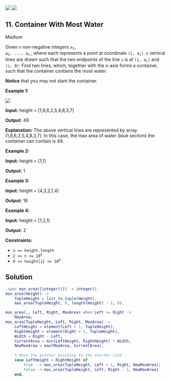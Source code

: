 [![](https://img.shields.io/github/stars/javadev/LeetCode-in-All?label=Stars&style=flat-square)](https://github.com/javadev/LeetCode-in-All)
[![](https://img.shields.io/github/forks/javadev/LeetCode-in-All?label=Fork%20me%20on%20GitHub%20&style=flat-square)](https://github.com/javadev/LeetCode-in-All/fork)

## 11\. Container With Most Water

Medium

Given `n` non-negative integers <code>a<sub>1</sub>, a<sub>2</sub>, ..., a<sub>n</sub></code> , where each represents a point at coordinate <code>(i, a<sub>i</sub>)</code>. `n` vertical lines are drawn such that the two endpoints of the line `i` is at <code>(i, a<sub>i</sub>)</code> and `(i, 0)`. Find two lines, which, together with the x-axis forms a container, such that the container contains the most water.

**Notice** that you may not slant the container.

**Example 1:**

![](https://s3-lc-upload.s3.amazonaws.com/uploads/2018/07/17/question_11.jpg)

**Input:** height = [1,8,6,2,5,4,8,3,7]

**Output:** 49

**Explanation:** The above vertical lines are represented by array [1,8,6,2,5,4,8,3,7]. In this case, the max area of water (blue section) the container can contain is 49. 

**Example 2:**

**Input:** height = [1,1]

**Output:** 1 

**Example 3:**

**Input:** height = [4,3,2,1,4]

**Output:** 16 

**Example 4:**

**Input:** height = [1,2,1]

**Output:** 2 

**Constraints:**

*   `n == height.length`
*   <code>2 <= n <= 10<sup>5</sup></code>
*   <code>0 <= height[i] <= 10<sup>4</sup></code>

## Solution

```erlang
-spec max_area([integer()]) -> integer().
max_area(Height) ->
    TupleHeight = list_to_tuple(Height),
    max_area(TupleHeight, 0, length(Height) - 1, 0).

max_area(_, Left, Right, MaxArea) when Left >= Right ->
    MaxArea;
max_area(TupleHeight, Left, Right, MaxArea) ->
    LeftHeight = element(Left + 1, TupleHeight),
    RightHeight = element(Right + 1, TupleHeight),
    Width = Right - Left,
    CurrentArea = min(LeftHeight, RightHeight) * Width,
    NewMaxArea = max(MaxArea, CurrentArea),
    
    % Move the pointer pointing to the shorter line
    case LeftHeight < RightHeight of
        true  -> max_area(TupleHeight, Left + 1, Right, NewMaxArea);
        false -> max_area(TupleHeight, Left, Right - 1, NewMaxArea)
    end.
```